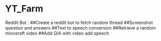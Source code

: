# YT_Farm

Reddit Bot :
    ##Create a reddit bot to fetch random thread
    ##Screenshot question and answers
    ##Text to speech conversion
    ##Retrieve a random minceraft video
    ##Add Q/A with video add speech

